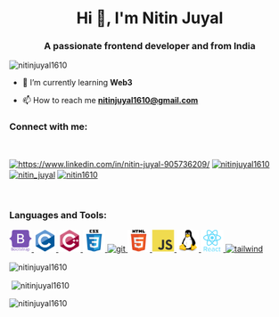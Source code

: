 <h1 align="center">Hi 👋, I'm Nitin Juyal</h1>
<h3 align="center">A passionate frontend developer and from India</h3>

<p align="left"> <img src="https://komarev.com/ghpvc/?username=nitinjuyal1610&label=Profile%20views&color=0e75b6&style=flat" alt="nitinjuyal1610" /> </p>



- 🌱 I’m currently learning **Web3**

- 📫 How to reach me **nitinjuyal1610@gmail.com**

<h3 align="left">Connect with me:</h3>
<br/>
<p align="left">
<a href="https://linkedin.com/in/https://www.linkedin.com/in/nitin-juyal-905736209/" target="blank"><img align="center" src="https://raw.githubusercontent.com/rahuldkjain/github-profile-readme-generator/master/src/images/icons/Social/linked-in-alt.svg" alt="https://www.linkedin.com/in/nitin-juyal-905736209/" height="30" width="40" /></a>
<a href="https://www.codechef.com/users/nitinjuyal1610" target="blank"><img align="center" src="https://cdn.jsdelivr.net/npm/simple-icons@3.1.0/icons/codechef.svg" alt="nitinjuyal1610" height="30" width="40" /></a>
<a href="https://codeforces.com/profile/nitin_juyal" target="blank"><img align="center" src="https://raw.githubusercontent.com/rahuldkjain/github-profile-readme-generator/master/src/images/icons/Social/codeforces.svg" alt="nitin_juyal" height="30" width="40" /></a>
<a href="https://www.leetcode.com/nitin1610" target="blank"><img align="center" src="https://raw.githubusercontent.com/rahuldkjain/github-profile-readme-generator/master/src/images/icons/Social/leet-code.svg" alt="nitin1610" height="30" width="40" /></a>
</p>
<br/>

<h3 align="left">Languages and Tools:</h3>
<p align="left"> <a href="https://getbootstrap.com" target="_blank" rel="noreferrer"> <img src="https://raw.githubusercontent.com/devicons/devicon/master/icons/bootstrap/bootstrap-plain-wordmark.svg" alt="bootstrap" width="40" height="40"/> </a> <a href="https://www.cprogramming.com/" target="_blank" rel="noreferrer"> <img src="https://raw.githubusercontent.com/devicons/devicon/master/icons/c/c-original.svg" alt="c" width="40" height="40"/> </a> <a href="https://www.w3schools.com/cpp/" target="_blank" rel="noreferrer"> <img src="https://raw.githubusercontent.com/devicons/devicon/master/icons/cplusplus/cplusplus-original.svg" alt="cplusplus" width="40" height="40"/> </a> <a href="https://www.w3schools.com/css/" target="_blank" rel="noreferrer"> <img src="https://raw.githubusercontent.com/devicons/devicon/master/icons/css3/css3-original-wordmark.svg" alt="css3" width="40" height="40"/> </a> <a href="https://git-scm.com/" target="_blank" rel="noreferrer"> <img src="https://www.vectorlogo.zone/logos/git-scm/git-scm-icon.svg" alt="git" width="40" height="40"/> </a> <a href="https://www.w3.org/html/" target="_blank" rel="noreferrer"> <img src="https://raw.githubusercontent.com/devicons/devicon/master/icons/html5/html5-original-wordmark.svg" alt="html5" width="40" height="40"/> </a> <a href="https://developer.mozilla.org/en-US/docs/Web/JavaScript" target="_blank" rel="noreferrer"> <img src="https://raw.githubusercontent.com/devicons/devicon/master/icons/javascript/javascript-original.svg" alt="javascript" width="40" height="40"/> </a> <a href="https://www.linux.org/" target="_blank" rel="noreferrer"> <img src="https://raw.githubusercontent.com/devicons/devicon/master/icons/linux/linux-original.svg" alt="linux" width="40" height="40"/> </a> <a href="https://reactjs.org/" target="_blank" rel="noreferrer"> <img src="https://raw.githubusercontent.com/devicons/devicon/master/icons/react/react-original-wordmark.svg" alt="react" width="40" height="40"/> </a> <a href="https://tailwindcss.com/" target="_blank" rel="noreferrer"> <img src="https://www.vectorlogo.zone/logos/tailwindcss/tailwindcss-icon.svg" alt="tailwind" width="40" height="40"/> </a> </p>

<p><img align="center" src="https://github-readme-stats.vercel.app/api/top-langs?username=nitinjuyal1610&show_icons=true&locale=en&layout=compact" alt="nitinjuyal1610" /></p>
<p>&nbsp;<img align="center" src="https://github-readme-stats.vercel.app/api?username=nitinjuyal1610&show_icons=true&locale=en" alt="nitinjuyal1610" /></p>
<p><img align="center" src="https://github-readme-streak-stats.herokuapp.com/?user=nitinjuyal1610&" alt="nitinjuyal1610" /></p>
